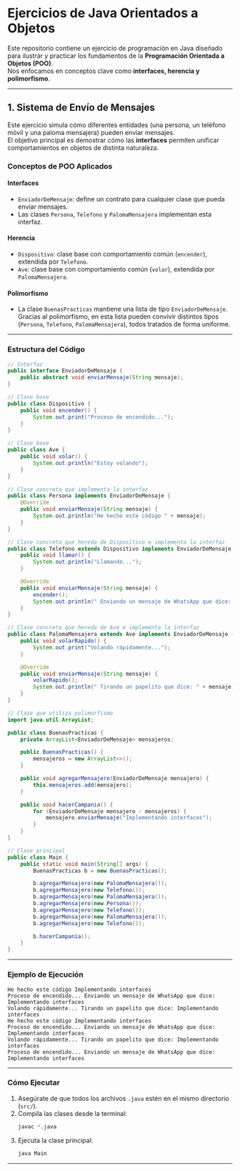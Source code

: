 # Ejercicios de Java Orientados a Objetos

Este repositorio contiene un ejercicio de programación en Java diseñado para ilustrar y practicar los fundamentos de la **Programación Orientada a Objetos (POO)**.  
Nos enfocamos en conceptos clave como **interfaces, herencia y polimorfismo**.

---

## 1. Sistema de Envío de Mensajes

Este ejercicio simula cómo diferentes entidades (una persona, un teléfono móvil y una paloma mensajera) pueden enviar mensajes.  
El objetivo principal es demostrar cómo las **interfaces** permiten unificar comportamientos en objetos de distinta naturaleza.

### Conceptos de POO Aplicados

#### Interfaces
- `EnviadorDeMensaje`: define un contrato para cualquier clase que pueda enviar mensajes.
- Las clases `Persona`, `Telefono` y `PalomaMensajera` implementan esta interfaz.

#### Herencia
- `Dispositivo`: clase base con comportamiento común (`encender`), extendida por `Telefono`.
- `Ave`: clase base con comportamiento común (`volar`), extendida por `PalomaMensajera`.

#### Polimorfismo
- La clase `BuenasPracticas` mantiene una lista de tipo `EnviadorDeMensaje`.  
  Gracias al polimorfismo, en esta lista pueden convivir distintos tipos (`Persona`, `Telefono`, `PalomaMensajera`), todos tratados de forma uniforme.

---

### Estructura del Código

```java
// Interfaz
public interface EnviadorDeMensaje {
    public abstract void enviarMensaje(String mensaje);
}

// Clase base
public class Dispositivo {
    public void encender() {
        System.out.print("Proceso de encendido...");
    }
}

// Clase base
public class Ave {
    public void volar() {
        System.out.println("Estoy volando");
    }
}

// Clase concreta que implementa la interfaz
public class Persona implements EnviadorDeMensaje {
    @Override
    public void enviarMensaje(String mensaje) {
        System.out.println("He hecho este código " + mensaje);
    }
}

// Clase concreta que hereda de Dispositivo e implementa la interfaz
public class Telefono extends Dispositivo implements EnviadorDeMensaje {
    public void llamar() {
        System.out.println("Llamando...");
    }

    @Override
    public void enviarMensaje(String mensaje) {
        encender();
        System.out.println(" Enviando un mensaje de WhatsApp que dice: " + mensaje);
    }
}

// Clase concreta que hereda de Ave e implementa la interfaz
public class PalomaMensajera extends Ave implements EnviadorDeMensaje {
    public void volarRapido() {
        System.out.print("Volando rápidamente...");
    }

    @Override
    public void enviarMensaje(String mensaje) {
        volarRapido();
        System.out.println(" Tirando un papelito que dice: " + mensaje);
    }
}

// Clase que utiliza polimorfismo
import java.util.ArrayList;

public class BuenasPracticas {
    private ArrayList<EnviadorDeMensaje> mensajeros;

    public BuenasPracticas() {
        mensajeros = new ArrayList<>();
    }

    public void agregarMensajero(EnviadorDeMensaje mensajero) {
        this.mensajeros.add(mensajero);
    }

    public void hacerCampania() {
        for (EnviadorDeMensaje mensajero : mensajeros) {
            mensajero.enviarMensaje("Implementando interfaces");
        }
    }
}

// Clase principal
public class Main {
    public static void main(String[] args) {
        BuenasPracticas b = new BuenasPracticas();

        b.agregarMensajero(new PalomaMensajera());
        b.agregarMensajero(new Telefono());
        b.agregarMensajero(new PalomaMensajera());
        b.agregarMensajero(new Persona());
        b.agregarMensajero(new Telefono());
        b.agregarMensajero(new PalomaMensajera());
        b.agregarMensajero(new Telefono());

        b.hacerCampania();
    }
}
```

---

### Ejemplo de Ejecución

```
He hecho este código Implementando interfaces
Proceso de encendido... Enviando un mensaje de WhatsApp que dice: Implementando interfaces
Volando rápidamente... Tirando un papelito que dice: Implementando interfaces
He hecho este código Implementando interfaces
Proceso de encendido... Enviando un mensaje de WhatsApp que dice: Implementando interfaces
Volando rápidamente... Tirando un papelito que dice: Implementando interfaces
Proceso de encendido... Enviando un mensaje de WhatsApp que dice: Implementando interfaces
```

---

### Cómo Ejecutar

1. Asegúrate de que todos los archivos `.java` estén en el mismo directorio (`src/`).
2. Compila las clases desde la terminal:
   ```bash
   javac *.java
   ```
3. Ejecuta la clase principal:
   ```bash
   java Main
   ```

---

